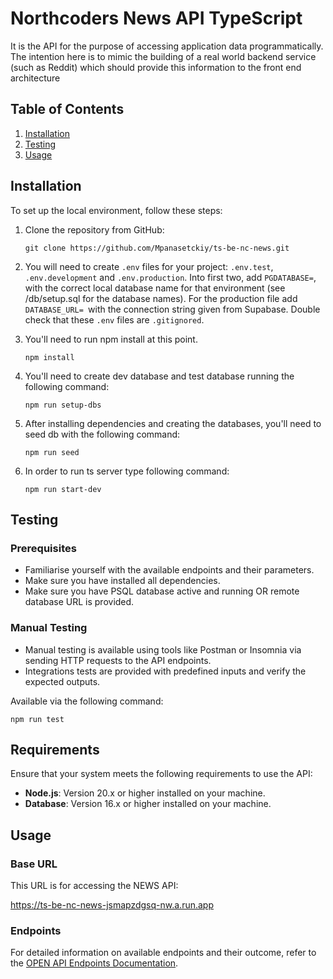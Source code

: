 # Northcoders News API TypeScript

It is the API for the purpose of accessing application data programmatically. The intention here is to mimic the building of a real world backend service (such as Reddit) which should provide this information to the front end architecture

## Table of Contents

1. [Installation](#installation)
2. [Testing](#testing)
3. [Usage](#usage)

## Installation

To set up the local environment, follow these steps:

1. Clone the repository from GitHub:

   ```
   git clone https://github.com/Mpanasetckiy/ts-be-nc-news.git
   ```

2. You will need to create `.env` files for your project: `.env.test`, `.env.development` and `.env.production`. Into first two, add `PGDATABASE=`, with the correct local database name for that environment (see /db/setup.sql for the database names). For the production file add `DATABASE_URL= `with the connection string given from Supabase. Double check that these `.env` files are `.gitignored`.

3. You'll need to run npm install at this point.

   ```
   npm install
   ```

4. You'll need to create dev database and test database running the following command:

   ```
   npm run setup-dbs
   ```

5. After installing dependencies and creating the databases, you'll need to seed db with the following command:

   ```
   npm run seed
   ```

6. In order to run ts server type following command:

   ```
   npm run start-dev
   ```

## Testing

### Prerequisites

- Familiarise yourself with the available endpoints and their parameters.
- Make sure you have installed all dependencies.
- Make sure you have PSQL database active and running OR remote database URL is provided.

### Manual Testing

- Manual testing is available using tools like Postman or Insomnia via sending HTTP requests to the API endpoints.
- Integrations tests are provided with predefined inputs and verify the expected outputs.

Available via the following command:

```
npm run test
```

## Requirements

Ensure that your system meets the following requirements to use the API:

- **Node.js**: Version 20.x or higher installed on your machine.
- **Database**: Version 16.x or higher installed on your machine.

## Usage

### Base URL

This URL is for accessing the NEWS API:

https://ts-be-nc-news-jsmapzdgsq-nw.a.run.app

### Endpoints

For detailed information on available endpoints and their outcome, refer to the [OPEN API Endpoints Documentation](https://ts-be-nc-news-jsmapzdgsq-nw.a.run.app/api-docs/).
